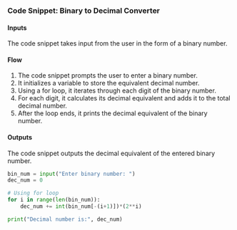 ### Code Snippet: Binary to Decimal Converter

#### Inputs
The code snippet takes input from the user in the form of a binary number.

#### Flow
1. The code snippet prompts the user to enter a binary number.
2. It initializes a variable to store the equivalent decimal number.
3. Using a for loop, it iterates through each digit of the binary number.
4. For each digit, it calculates its decimal equivalent and adds it to the total decimal number.
5. After the loop ends, it prints the decimal equivalent of the binary number.

#### Outputs
The code snippet outputs the decimal equivalent of the entered binary number.

```python
bin_num = input("Enter binary number: ")
dec_num = 0

# Using for loop
for i in range(len(bin_num)):
    dec_num += int(bin_num[-(i+1)])*(2**i)

print("Decimal number is:", dec_num)
